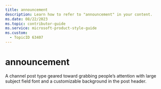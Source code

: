 ```yaml
---
title: announcement
description: Learn how to refer to "announcement" in your content.
ms.date: 08/22/2023
ms.topic: contributor-guide
ms.service: microsoft-product-style-guide
ms.custom:
  - TopicID 63407
---
```



# announcement

A channel post type geared toward grabbing people’s attention with large subject field font and a customizable background in the post header.  

